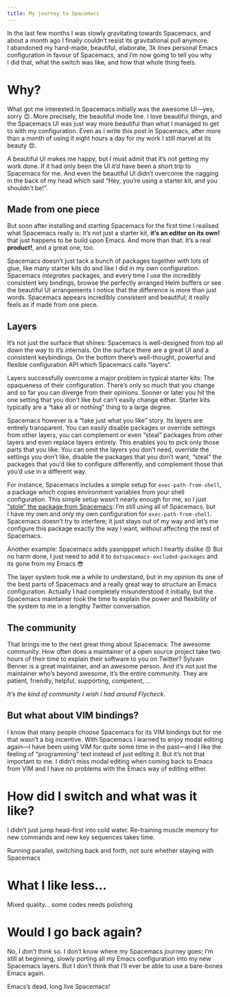 ```yaml
---
title: My journey to Spacemacs
---
```


In the last few months I was slowly gravitating towards Spacemacs, and about a
month ago I finally couldn’t resist its gravitational pull anymore.  I abandoned
my hand-made, beautiful, elaborate, 3k lines personal Emacs configuration in
favour of Spacemacs, and I’m now going to tell you why I did that, what the
switch was like, and how that whole thing feels.

<!--more-->

# Why?

What got me interested in Spacemacs initially was the awesome UI—yes, sorry 😊.
More precisely, the beautiful mode line.  I love beautiful things, and the
Spacemacs UI was just way more beautiful than what I managed to get to with my
configuration.  Even as I write this post in Spacemacs, after more than a month
of using it eight hours a day for my work I still marvel at its beauty 😍.

A beautiful UI makes me happy, but I must admit that it’s not getting my work
done.  If it had only been the UI it’d have been a short trip to Spacemacs for
me.  And even the beautiful UI didn’t overcome the nagging in the back of my
head which said “Hey, you’re using a starter kit, and you shouldn’t be!”.

## Made from one piece

But soon after installing and starting Spacemacs for the first time I realised
what Spacemacs really is: It’s not just a starter kit, **it’s an editor on its
own!** that just happens to be build upon Emacs.  And more than that: It’s a
real **product!**, and a great one, too.

Spacemacs doesn’t just tack a bunch of packages together with lots of glue, like
many starter kits do and like I did in my own configuration.  Spacemacs
*integrates* packages, and every time I use the incredibly consistent key
bindings, browse the perfectly arranged Helm buffers or see the beautiful
UI arrangements I notice that the difference is more than just words.  Spacemacs
appears incredibly consistent and beautiful; it really feels as if made from one
piece.

## Layers

It’s not just the surface that shines:  Spacemacs is well-designed from top
all down the way to it’s internals.  On the surface there are a great UI and a
consistent keybindings.  On the bottom there’s well-thought, powerful and
flexible configuration API which Spacemacs calls “layers”.

Layers successfully overcome a major problem in typical starter kits: The
opaqueness of their configuration.  There’s only so much that you change and so
far you can diverge from their opinions.  Sooner or later you hit the one
setting that you don’t like but can’t easily change either.  Starter kits
typically are a “take all or nothing” thing to a large degree.

Spacemacs however is a “take just what you like” story.  Its layers are entirely
transparent.  You can easily disable packages or override settings from other
layers, you can complement or even “steal” packages from other layers and even
replace layers entirely.  This enables you to pick only those parts that you
like.  You can omit the layers you don’t need, override the settings you don’t
like, disable the packages that you don’t want, “steal” the packages that you’d
like to configure differently, and complement those that you’d use in a
different way.

For instance, Spacemacs includes a simple setup for `exec-path-from-shell`,
a package which copies environment variables from your shell configuration.
This simple setup wasn’t nearly enough for me, so I just
[“stole” the package from Spacemacs][1]: I’m still using all of Spacemacs, but
I have my own and _only_ my own configuration for `exec-path-from-shell`.
Spacemacs doesn’t try to interfere; it just stays out of my way and let’s me
configure this package exactly the way I want, without affecting the rest of
Spacemacs.

Another example: Spacemacs adds yasnipppet which I heartly dislike 😠 But no harm
done, I just need to add it to `dotspacemacs-excluded-packages` and its gone
from my Emacs 😎

The layer system took me a while to understand, but in my opinion its one of the
best parts of Spacemacs and a really great way to structure an Emacs
configuration.  Actually I had completely misunderstood it initially, but the
Spacemacs maintainer took the time to explain the power and flexibility of the
system to me in a lengthy Twitter conversation.

[1]: https://github.com/lunaryorn/dotfiles/blob/8a310f16bbfc3fd8a122d4c661b36a23f1691dce/spacemacs/.spacemacs.d/layers/lunaryorn/packages.el#L42

## The community

That brings me to the next great thing about Spacemacs: The awesome community.
How often does a maintainer of a open source project take two hours of their
time to explain their software to you on Twitter?  Sylvain Benner is a great
maintainer, and an awesome person.  And it’s not just the maintainer
who’s beyond awesome, it’s the entire community.  They are patient, friendly,
helpful, supporting, competent, …

*It’s the kind of community I wish I had around Flycheck.*

## But what about VIM bindings?

I know that many people choose Spacemacs for its VIM bindings but for me that
wasn’t a big incentive.  With Spacemacs I learned to enjoy modal editing
again—I have been using VIM for quite some time in the past—and I like the
feeling of “programming” text instead of just editing it.  But it’s not that
important to me.  I didn’t miss modal editing when coming back to Emacs from VIM
and I have no problems with the Emacs way of editing either.

# How did I switch and what was it like?

I didn’t just jump head-first into cold water.  Re-training muscle memory for
new commands and new key sequences takes time.

Running parallel, switching back and forth, not sure whether staying with Spacemacs

# What I like less…

Mixed quality… some codes needs polishing

# Would I go back again?

No, I don’t think so.  I don’t know where my Spacemacs journey goes; I’m still
at beginning, slowly porting all my Emacs configuration into my new Spacemacs
layers.  But I don’t think that I’ll ever be able to use a bare-bones Emacs
again.

Emacs’s dead, long live Spacemacs!
